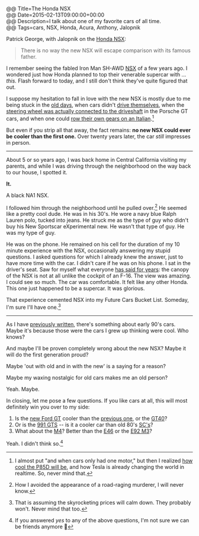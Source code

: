 @@ Title=The Honda NSX  
@@ Date=2015-02-13T09:00:00+00:00  
@@ Description=I talk about one of my favorite cars of all time.  
@@ Tags=cars, NSX, Honda, Acura, Anthony, Jalopnik  

Patrick George, with Jalopnik on the [Honda NSX][jalopnik]:
>There is no way the new NSX will escape comparison with its famous father.

I remember seeing the fabled Iron Man SH-AWD [NSX][wikia] of a few years ago. I wondered just how Honda planned to top their venerable supercar with ... *this.* Flash forward to today, and I still don't think they've quite figured that out. 

I suppose my hesitation to fall in love with the new NSX is mostly due to me being stuck in the [old days][youtube], when cars didn't [drive themselves][wsj], when the [steering wheel was actually connected to the driveshaft][total911] in the Porsche GT cars, and when one could [row their own gears on an Italian][wikipedia].[^f] 

But even if you strip all that away, the fact remains: **no new NSX could ever be cooler than the first one.** Over twenty years later, the car *still* impresses in person. 

<hr class="small" />

About 5 or so years ago, I was back home in Central California visiting my parents, and while I was driving through the neighborhood on the way back to our house, I spotted it. 

**It.**

A black NA1 NSX. 

I followed him through the neighborhood until he pulled over.[^s] He seemed like a pretty cool dude. He was in his 30's. He wore a navy blue Ralph Lauren polo, tucked into jeans. He struck me as the type of guy who didn't buy his New Sportscar eXperimental new. He wasn't that type of guy. He was my type of guy. 

He was on the phone. He remained on his cell for the duration of my 10 minute experience with the NSX, occasionally answering my stupid questions. I asked questions for which I already knew the answer, just to have more time with the car. I didn't care if he was on his phone. I sat in the driver's seat. Saw for myself what everyone [has said for years][youtube 2]: the canopy of the NSX is not at all unlike the cockpit of an F-16. The view was amazing. I could see so much. The car was comfortable. It felt like any other Honda. This one just happened to be a supercar. It was glorious. 

That experience cemented NSX into my Future Cars Bucket List. Someday, I'm sure I'll have one.[^o]

<hr class="small" />

As I have [previously written][prev], there's something about early 90's cars. Maybe it's because those were the cars I grew up thinking were cool. Who knows?

And maybe I'll be proven completely wrong about the new NSX? Maybe it will do the first generation proud? 

Maybe 'out with old and in with the new' is a saying for a reason?

Maybe my waxing nostalgic for old cars makes me an old person?

Yeah. Maybe. 

In closing, let me pose a few questions. If you like cars at all, this will most definitely win you over to my side:

1. Is the [new Ford GT][jalopnik 2] cooler than the [previous one][caranddriver], or the [GT40][youtube 3]? 
2. Or is the [991 GTS][youtube 4] -- is it a cooler car than old 80's [SC's][youtube 5]? 
3. What about the [M4][youtube 6]? Better than the [E46][youtube 7] or the [E92 M3][youtube 8]? 

Yeah. I didn't think so.[^ts]

[^f]: I almost put "and when cars only had one motor," but then I realized [how cool the P85D will be][teslamotors], and how Tesla is already changing the world in realtime. So, never mind that. 
[^o]: That is assuming the skyrocketing prices will calm down. They probably won't. Never mind that too. 
[^s]: How I avoided the appearance of a road-raging murderer, I will never know. 
[^ts]: If you answered *yes* to any of the above questions, I'm not sure we can be friends anymore 🚗

[caranddriver]: http://www.caranddriver.com/reviews/2005-ford-gt-road-test-review
[jalopnik]: http://jalopnik.com/driving-a-supercharged-zanardi-edition-acura-nsx-was-a-1684602295
[jalopnik 2]: http://jalopnik.com/ford-gt-this-is-it-1678893649
[prev]: @@SiteRoot@@/2015/1/12/we-love-cars
[teslamotors]: http://www.teslamotors.com/blog/dual-motor-model-s-and-autopilot
[total911]: http://www.total911.com/opinion-in-defence-of-the-porsche-991s-electric-power-steering/
[wikia]: http://ironman.wikia.com/wiki/Acura_NSX
[wikipedia]: https://en.wikipedia.org/wiki/Ferrari_458
[wsj]: http://blogs.wsj.com/digits/2015/02/02/uber-chases-google-in-self-driving-cars/
[youtube]: https://www.youtube.com/watch?v=BJ3vTFHDa_4
[youtube 2]: https://www.youtube.com/watch?v=uebXYuTYrPE
[youtube 3]: https://www.youtube.com/watch?v=c3Wbgl_ZP_A
[youtube 4]: https://www.youtube.com/watch?v=Atyd84SGnBM
[youtube 5]: https://www.youtube.com/watch?v=w7qVyKKE0UM
[youtube 6]: https://www.youtube.com/watch?v=e7LgNeodoDo
[youtube 7]: https://www.youtube.com/watch?v=bLCa67RngWs
[youtube 8]: https://www.youtube.com/watch?v=dFva5Z8hio8